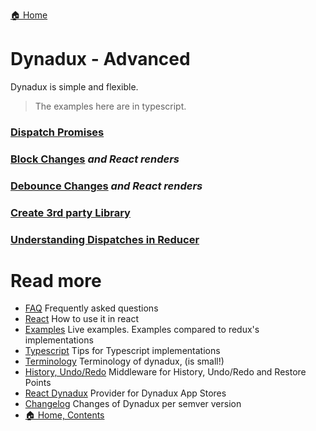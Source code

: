 [🏠 Home](../README.md)

# Dynadux - Advanced

Dynadux is simple and flexible.

> The examples here are in typescript.

### [Dispatch Promises](./Advanced-DispatchPromises.md)
### [Block Changes](./Advanced-BlockChanges.md) _and React renders_
### [Debounce Changes](./Advanced-DebounceChanges.md) _and React renders_
### [Create 3rd party Library](./Advanced-Create3rdPartyLibrary.md)
### [Understanding Dispatches in Reducer](./Advanced-UnderstandingDispatchesInReducer.md)

# Read more 

- [FAQ](./FAQ.md) Frequently asked questions
- [React](./React.md) How to use it in react
- [Examples](./Examples.md) Live examples. Examples compared to redux's implementations
- [Typescript](./doc/Typescript.md) Tips for Typescript implementations
- [Terminology](./Terminology.md) Terminology of dynadux, (is small!)
- [History, Undo/Redo](https://github.com/aneldev/dynadux-history-middleware) Middleware for History, Undo/Redo and Restore Points
- [React Dynadux](https://github.com/aneldev/react-dynadux) Provider for Dynadux App Stores
- [Changelog](./Changelog.md) Changes of Dynadux per semver version
- [🏠 Home, Contents](../README.md#table-of-contents)
